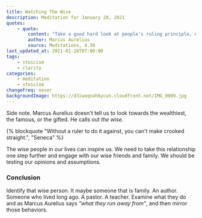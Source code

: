 ```yaml
---
title: Watching The Wise
description: Meditation for January 28, 2021
quotes: 
    - quote:
        content: "Take a good hard look at people's ruling principle, especially of the wise, what they run away from and what they seek out."
        author: Marcus Aurelius
        source: Meditations, 4.38
last_updated_at: 2021-01-28T07:00:00
tags:
    - stoicism
    - clarity
categories:
    - meditation
    - stoicism
changeFreq: never
backgroundImage: https://d3iwoqnah6ycun.cloudfront.net/IMG_0009.jpg
---
```


Side note. Marcus Aurelius doesn't tell us to look towards the wealthiest, the famous, or the gifted. He calls out *the 
wise*.

{% blockquote "Without a ruler to do it against, you can't make crooked straight.", "Seneca" %}

The wise people in our lives can inspire us. We need to take this relationship one step further and engage with our wise 
friends and family. We should be testing our opinions and assumptions.

### Conclusion

Identify that wise person. It maybe someone that is family. An author. Someone who lived long ago. A pastor. A teacher.
Examine what they do and as Marcus Aurelius says *"what they run away from"*, and then mirror those behaviors.
